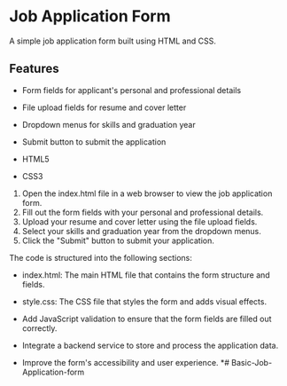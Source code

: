 # Job Application Form

A simple job application form built using HTML and CSS.

## Features
* Form fields for applicant's personal and professional details
* File upload fields for resume and cover letter
* Dropdown menus for skills and graduation year
* Submit button to submit the application

                    
* HTML5
* CSS3

        
1. Open the index.html file in a web browser to view the job application form.
2. Fill out the form fields with your personal and professional details.
3. Upload your resume and cover letter using the file upload fields.
4. Select your skills and graduation year from the dropdown menus.
5. Click the "Submit" button to submit your application.

                 
The code is structured into the following sections:

* index.html: The main HTML file that contains the form structure and fields.
* style.css: The CSS file that styles the form and adds visual effects.

                      
* Add JavaScript validation to ensure that the form fields are filled out correctly.
* Integrate a backend service to store and process the application data.
* Improve the form's accessibility and user experience.
*# Basic-Job-Application-form
